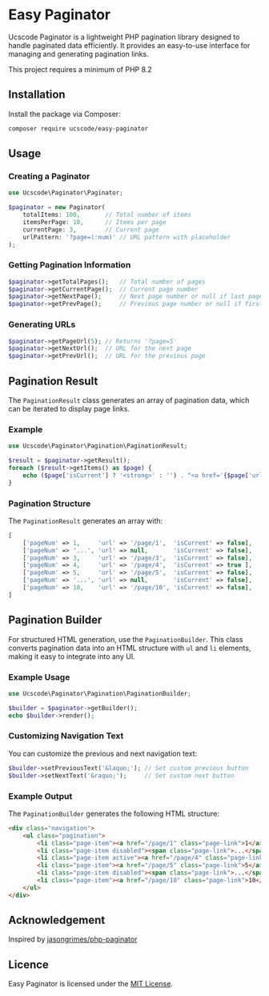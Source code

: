 # Easy Paginator

Ucscode Paginator is a lightweight PHP pagination library designed to handle paginated data efficiently. It provides an easy-to-use interface for managing and generating pagination links.

This project requires a minimum of PHP 8.2

## Installation

Install the package via Composer:
```sh
composer require ucscode/easy-paginator
```

## Usage

### Creating a Paginator
```php
use Ucscode\Paginator\Paginator;

$paginator = new Paginator(
    totalItems: 100,       // Total number of items
    itemsPerPage: 10,      // Items per page
    currentPage: 3,        // Current page
    urlPattern: '?page=(:num)' // URL pattern with placeholder
);
```

### Getting Pagination Information
```php
$paginator->getTotalPages();   // Total number of pages
$paginator->getCurrentPage();  // Current page number
$paginator->getNextPage();     // Next page number or null if last page
$paginator->getPrevPage();     // Previous page number or null if first page
```

### Generating URLs
```php
$paginator->getPageUrl(5); // Returns '?page=5'
$paginator->getNextUrl();  // URL for the next page
$paginator->getPrevUrl();  // URL for the previous page
```

## Pagination Result

The `PaginationResult` class generates an array of pagination data, which can be iterated to display page links.

### Example
```php
use Ucscode\Paginator\Pagination\PaginationResult;

$result = $paginator->getResult();
foreach ($result->getItems() as $page) {
    echo ($page['isCurrent'] ? '<strong>' : '') . "<a href='{$page['url']}'>{$page['pageNum']}</a>" . ($page['isCurrent'] ? '</strong>' : '');
}
```

### Pagination Structure
The `PaginationResult` generates an array with:
```php
[
    ['pageNum' => 1,     'url' => '/page/1',  'isCurrent' => false],
    ['pageNum' => '...', 'url' => null,       'isCurrent' => false],
    ['pageNum' => 3,     'url' => '/page/3',  'isCurrent' => false],
    ['pageNum' => 4,     'url' => '/page/4',  'isCurrent' => true ],
    ['pageNum' => 5,     'url' => '/page/5',  'isCurrent' => false],
    ['pageNum' => '...', 'url' => null,       'isCurrent' => false],
    ['pageNum' => 10,    'url' => '/page/10', 'isCurrent' => false],
]
```

## Pagination Builder

For structured HTML generation, use the `PaginationBuilder`. This class converts pagination data into an HTML structure with `ul` and `li` elements, making it easy to integrate into any UI.

### Example Usage
```php
use Ucscode\Paginator\Pagination\PaginationBuilder;

$builder = $paginator->getBuilder();
echo $builder->render();
```

### Customizing Navigation Text
You can customize the previous and next navigation text:
```php
$builder->setPreviousText('&laquo;'); // Set custom previous button
$builder->setNextText('&raquo;');     // Set custom next button
```

### Example Output
The `PaginationBuilder` generates the following HTML structure:
```html
<div class="navigation">
    <ul class="pagination">
        <li class="page-item"><a href="/page/1" class="page-link">1</a></li>
        <li class="page-item disabled"><span class="page-link">...</span></li>
        <li class="page-item active"><a href="/page/4" class="page-link">4</a></li>
        <li class="page-item"><a href="/page/5" class="page-link">5</a></li>
        <li class="page-item disabled"><span class="page-link">...</span></li>
        <li class="page-item"><a href="/page/10" class="page-link">10</a></li>
    </ul>
</div>
```

## Acknowledgement

Inspired by [jasongrimes/php-paginator](https://github.com/jasongrimes/php-paginator/tree/master)

## Licence

Easy Paginator is licensed under the [MIT License](./LICENSE).
